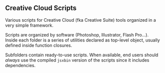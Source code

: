 Creative Cloud Scripts
---------

Various scripts for Creative Cloud (fka Creative Suite) tools organized in a very simple framework.

Scripts are organized by software (Photoshop, Illustrator, Flash Pro…). Inside each folder is a series of utilities declared as top-level object, usually defined inside function closures. 

Subfolders contain ready-to-use scripts. When available, end users should *always* use the compiled `jsxbin` version of the scripts since it includes dependencies.

